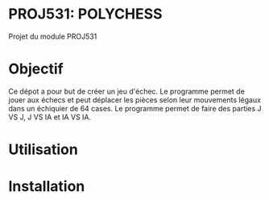 # PROJ531: POLYCHESS
Projet du module PROJ531

# Objectif

Ce dépot a pour but de créer un jeu d'échec. Le programme permet de jouer aux échecs et peut déplacer les pièces selon leur mouvements légaux dans un échiquier de 64 cases. Le programme permet de faire des parties J VS J, J VS IA et IA VS IA.

# Utilisation

# Installation
